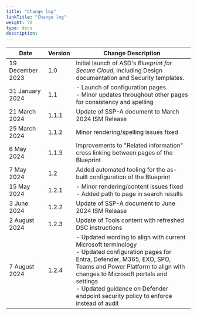 ```yaml
---
title: "Change log"
linkTitle: "Change log"
weight: 70
type: docs
description:
---
```


| Date             | Version | Change Description                                                                                                                                                                                                                                                                                  |
| ---------------- | ------- | --------------------------------------------------------------------------------------------------------------------------------------------------------------------------------------------------------------------------------------------------------------------------------------------------- |
| 19 December 2023 | 1.0     | Initial launch of ASD's *Blueprint for Secure Cloud*, including Design documentation and Security templates.                                                                                                                                                                                        |
| 31 January 2024  | 1.1     | - Launch of configuration pages<br>- Minor updates throughout other pages for consistency and spelling                                                                                                                                                                                              |
| 21 March 2024    | 1.1.1   | Update of SSP-A document to March 2024 ISM Release                                                                                                                                                                                                                                                  |
| 25 March 2024    | 1.1.2   | Minor rendering/spelling issues fixed                                                                                                                                                                                                                                                               |
| 6 May 2024       | 1.1.3   | Improvements to "Related information" cross linking between pages of the Blueprint                                                                                                                                                                                                                  |
| 7 May 2024       | 1.2     | Added automated tooling for the as-built configuration of the Blueprint                                                                                                                                                                                                                             |
| 15 May 2024      | 1.2.1   | - Minor rendering/content issues fixed<br>- Added path to page in search results                                                                                                                                                                                                                    |
| 3 June 2024      | 1.2.2   | Update of SSP-A document to June 2024 ISM Release                                                                                                                                                                                                                                                   |
| 2 August 2024    | 1.2.3   | Update of Tools content with refreshed DSC instructions                                                                                                                                                                                                                                             |
| 7 August 2024    | 1.2.4   | - Updated wording to align with current Microsoft terminology<br>- Updated configuration pages for Entra, Defender, M365, EXO, SPO, Teams and Power Platform to align with changes to Microsoft portals and settings<br>- Updated guidance on Defender endpoint security policy to enforce instead of audit |

